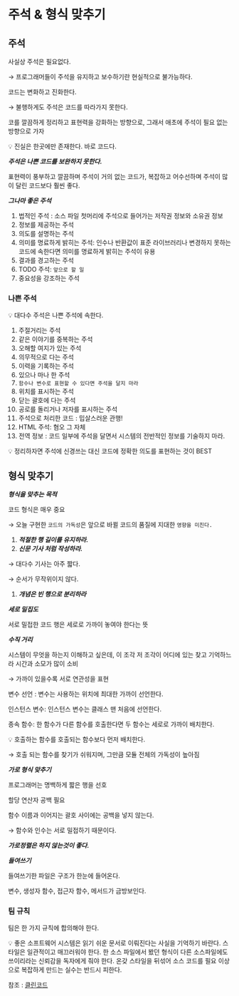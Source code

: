 # 주석 & 형식 맞추기

## 주석

사실상 주석은 필요없다.

→ 프로그래머들이 주석을 유지하고 보수하기란 현실적으로 불가능하다.

코드는 변화하고 진화한다.

→ 불행하게도 주석은 코드를 따라가지 못한다.

코를 깔끔하게 정리하고 표현력을 강화하는 방향으로, 그래서 애초에 주석이 필요 없는 방향으로 가자

<aside>
💡 진실은 한곳에만 존재한다. 바로 코드다.

</aside>

***주석은 나쁜 코드를 보완하지 못한다.***

표현력이 풍부하고 깔끔하며 주석이 거의 없는 코드가, 복잡하고 어수선하며 주석이 많이 달린 코드보다 훨씬 좋다.

***그나마 좋은 주석***

1. 법적인 주석 : 소스 파일 첫머리에 주석으로 들어가는 저작권 정보와 소유권 정보
2. 정보를 제공하는 주석 
3. 의도를 설명하는 주석
4. 의미를 명료하게 밝히는 주석: 인수나 반환값이 표준 라이브러리나 변경하지 못하는 코드에 속한다면 의미를 명료하게 밝히는 주석이 유용
5. 결과를 경고하는 주석
6. TODO 주석: `앞으로 할 일` 
7. 중요성을 강조하는 주석

### 나쁜 주석

<aside>
💡 대다수 주석은 나쁜 주석에 속한다.

</aside>

1. 주절거리는 주석
2. 같은 이야기를 중복하는 주석
3. 오해할 여지가 있는 주석
4. 의무적으로 다는 주석
5. 이력을 기록하는 주석
6. 있으나 마나 한 주석
7. `함수나 변수로 표현할 수 있다면 주석을 달지 마라`
8. 위치를 표시하는 주석
9. 닫는 괄호에 다는 주석
10. 공로를 돌리거나 저자를 표시하는 주석
11. 주석으로 처리한 코드 : 밉살스러운 관행!
12. HTML 주석: 혐오 그 자체
13. 전역 정보 : 코드 일부에 주석을 달면서 시스템의 전반적인 정보를 기술하지 마라.

<aside>
💡 정리하자면 주석에 신경쓰는 대신 코드에 정확한 의도를 표현하는 것이 BEST

</aside>

## 형식 맞추기

***형식을 맞추는 목적***

코드 형식은 매우 중요

→ 오늘 구현한 `코드의 가독성`은 앞으로 바뀔 코드의 품질에 지대한 `영향을 미친다.`

1. ***적절한 행 길이를 유지하라.***
2. ***신문 기사 처럼 작성하라.***

→ 대다수 기사는 아주 짧다.

→ 순서가 무작위이지 않다.

1. ***개념은 빈 행으로 분리하라***

***세로 밀집도***

서로 밀접한 코드 행은 세로로 가까이 놓여야 한다는 뜻

***수직 거리***

시스템이 무엇을 하는지 이해하고 싶은데, 이 조각 저 조각이 어디에 있는 찾고 기억하느라 시간과 소모가 많이 소비

→ 가까이 있을수록 서로 연관성을 표현

변수 선언 : 변수는 사용하는 위치에 최대한 가까이 선언한다.

인스턴스 변수:  인스턴스 변수는 클래스 맨 처음에 선언한다.

종속 함수: 한 함수가 다른 함수를 호출한다면 두 함수는 세로로 가까이 배치한다.

<aside>
💡 호출하는 함수를 호출되는 함수보다 먼저 배치한다.

</aside>

→ 호출 되는 함수를 찾기가 쉬워지며, 그만큼 모듈 전체의 가독성이 높아짐

***가로 형식 맞추기***

프로그래머는 명백하게 짧은 행을 선호

할당 연산자 공백 필요

함수 이름과 이어지는 괄호 사이에는 공백을 넣지 않는다.

→ 함수와 인수는 서로 밀접하기 때문이다.

***가로정렬은 하지 않는것이 좋다.***

***들여쓰기***

들여쓰기한 파일은 구조가 한눈에 들어온다.

변수, 생성자 함수, 접근자 함수, 메서드가 금방보인다.

### 팀 규칙

팀은 한 가지 규칙에 합의해야 한다.

<aside>
💡 좋은 소프트웨어 시스템은 읽기 쉬운 문서로 이뤄진다는 사실을 기억하기 바란다. 스타일은 일관적이고 매끄러워야 한다. 한 소스 파일에서 봤던 형식이 다른 소스파일에도 쓰이리라는 신뢰감을 독자에게 줘야 한다. 온갖 스타일을 뒤섞어 소스 코드를 필요 이상으로 복잡하게 만드는 실수는 반드시 피한다.

</aside>

참조 : [클린코드](http://www.yes24.com/Product/Goods/11681152)
